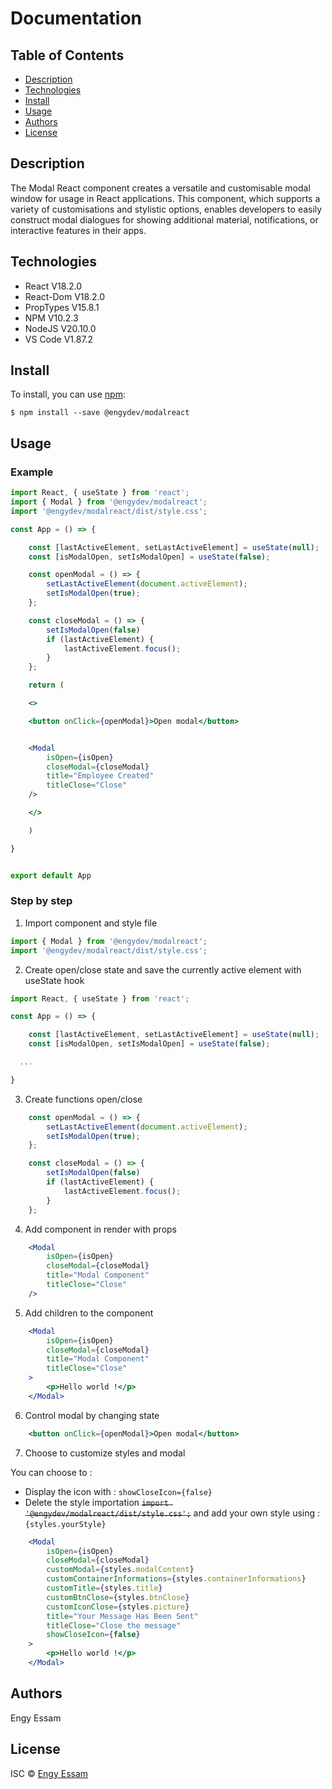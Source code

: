 # Documentation

## Table of Contents

* [Description](#description)
* [Technologies](#technologies)
* [Install](#install)
* [Usage](#usage)
* [Authors](#authors)
* [License](#license)

## Description
The Modal React component creates a versatile and customisable modal window for usage in React applications. This component, which supports a variety of customisations and stylistic options, enables developers to easily construct modal dialogues for showing additional material, notifications, or interactive features in their apps.

## Technologies

* React V18.2.0
* React-Dom V18.2.0
* PropTypes V15.8.1
* NPM V10.2.3
* NodeJS V20.10.0
* VS Code V1.87.2

## Install
To install, you can use [npm](https://npmjs.org/):

    $ npm install --save @engydev/modalreact



## Usage
### Example
```jsx
import React, { useState } from 'react';
import { Modal } from '@engydev/modalreact';
import '@engydev/modalreact/dist/style.css';

const App = () => {

    const [lastActiveElement, setLastActiveElement] = useState(null);
    const [isModalOpen, setIsModalOpen] = useState(false);

    const openModal = () => {
        setLastActiveElement(document.activeElement);
        setIsModalOpen(true);
    };

    const closeModal = () => {
        setIsModalOpen(false)
        if (lastActiveElement) {
            lastActiveElement.focus();
        }
    };

    return (

    <>

    <button onClick={openModal}>Open modal</button>


    <Modal
        isOpen={isOpen}
        closeModal={closeModal}
        title="Employee Created"
        titleClose="Close"
    />

    </>

    )

}


export default App

```

### Step by step

1. Import component and style file

```jsx
import { Modal } from '@engydev/modalreact';
import '@engydev/modalreact/dist/style.css';

```

2. Create open/close state and save the currently active element with useState hook
```jsx
import React, { useState } from 'react';

const App = () => {

    const [lastActiveElement, setLastActiveElement] = useState(null);
    const [isModalOpen, setIsModalOpen] = useState(false);

  ...

}

```


3. Create functions open/close

```jsx
    const openModal = () => {
        setLastActiveElement(document.activeElement);
        setIsModalOpen(true);
    };

    const closeModal = () => {
        setIsModalOpen(false)
        if (lastActiveElement) {
            lastActiveElement.focus();
        }
    };
```

4. Add component in render with props

```jsx
    <Modal
        isOpen={isOpen}
        closeModal={closeModal}
        title="Modal Component"
        titleClose="Close"
    />
```

5. Add children to the component

```jsx
    <Modal
        isOpen={isOpen}
        closeModal={closeModal}
        title="Modal Component"
        titleClose="Close"
    >
        <p>Hello world !</p>
    </Modal>
```

6. Control modal by changing state

```jsx
    <button onClick={openModal}>Open modal</button>
```

7. Choose to customize styles and modal

You can choose to :
* Display the icon with : `showCloseIcon={false}`
* Delete the style importation ~~``import '@engydev/modalreact/dist/style.css';``~~ and add your own style using : `{styles.yourStyle}`

```jsx
    <Modal
        isOpen={isOpen}
        closeModal={closeModal}
        customModal={styles.modalContent}
        customContainerInformations={styles.containerInformations}
        customTitle={styles.title}
        customBtnClose={styles.btnClose}
        customIconClose={styles.picture}
        title="Your Message Has Been Sent"
        titleClose="Close the message"
        showCloseIcon={false}
    >
        <p>Hello world !</p>
    </Modal>
```

## Authors
Engy Essam

## License
ISC © [Engy Essam](https://github.com/engy-dev)